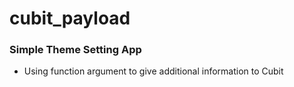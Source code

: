 # cubit_payload

### Simple Theme Setting App

- Using function argument to give additional information to Cubit

